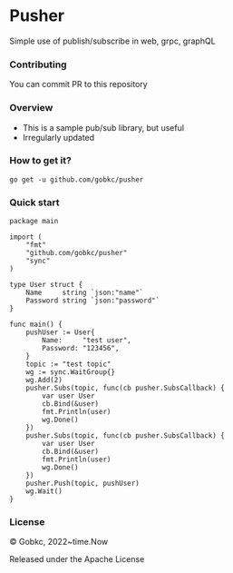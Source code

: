 # Pusher
Simple use of publish/subscribe in web, grpc, graphQL

### Contributing
You can commit PR to this repository

### Overview
- This is a sample pub/sub library, but useful
- Irregularly updated

### How to get it?
````
go get -u github.com/gobkc/pusher
````

### Quick start
````
package main

import (
	"fmt"
	"github.com/gobkc/pusher"
	"sync"
)

type User struct {
	Name     string `json:"name"`
	Password string `json:"password"`
}

func main() {
	pushUser := User{
		Name:     "test user",
		Password: "123456",
	}
	topic := "test topic"
	wg := sync.WaitGroup{}
	wg.Add(2)
	pusher.Subs(topic, func(cb pusher.SubsCallback) {
		var user User
		cb.Bind(&user)
		fmt.Println(user)
		wg.Done()
	})
	pusher.Subs(topic, func(cb pusher.SubsCallback) {
		var user User
		cb.Bind(&user)
		fmt.Println(user)
		wg.Done()
	})
	pusher.Push(topic, pushUser)
	wg.Wait()
}
````

### License
© Gobkc, 2022~time.Now

Released under the Apache License